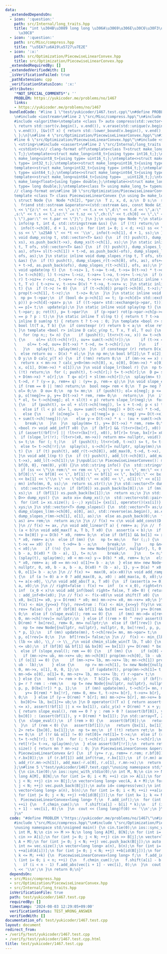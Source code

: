 ```yaml
---
data:
  _extendedDependsOn:
  - icon: ':question:'
    path: src/Internal/long_traits.hpp
    title: "int \u304B\u3089 long long \u306A\u3069\u306E\u30C6\u30F3\u30D7\u30EC\u30FC\
      \u30C8"
  - icon: ':question:'
    path: src/Misc/compress.hpp
    title: "\u5EA7\u6A19\u5727\u7E2E"
  - icon: ':x:'
    path: src/Optimization/PiecewiseLinearConvex.hpp
    title: src/Optimization/PiecewiseLinearConvex.hpp
  _extendedRequiredBy: []
  _extendedVerifiedWith: []
  _isVerificationFailed: true
  _pathExtension: cpp
  _verificationStatusIcon: ':x:'
  attributes:
    '*NOT_SPECIAL_COMMENTS*': ''
    PROBLEM: https://yukicoder.me/problems/no/1467
    links:
    - https://yukicoder.me/problems/no/1467
  bundledCode: "#line 1 \"test/yukicoder/1467.test.cpp\"\n#define PROBLEM \"https://yukicoder.me/problems/no/1467\"\
    \n#include <iostream>\n#line 2 \"src/Misc/compress.hpp\"\n#include <vector>\n\
    #include <algorithm>\ntemplate <class T> auto compress(std::vector<T> &v) {\n\
    \ return std::sort(v.begin(), v.end()), v.erase(std::unique(v.begin(), v.end()),\
    \ v.end()), [&v](T x) { return std::lower_bound(v.begin(), v.end(), x) - v.begin();\
    \ };\n}\n#line 4 \"src/Optimization/PiecewiseLinearConvex.hpp\"\n#include <array>\n\
    #line 6 \"src/Optimization/PiecewiseLinearConvex.hpp\"\n#include <sstream>\n#include\
    \ <string>\n#include <cassert>\n#line 2 \"src/Internal/long_traits.hpp\"\n#include\
    \ <cstdint>\n// clang-format off\ntemplate<class T>struct make_long{using type=\
    \ T;};\ntemplate<>struct make_long<int8_t>{using type= int16_t;};\ntemplate<>struct\
    \ make_long<uint8_t>{using type= uint16_t;};\ntemplate<>struct make_long<int16_t>{using\
    \ type= int32_t;};\ntemplate<>struct make_long<uint16_t>{using type= uint32_t;};\n\
    template<>struct make_long<int32_t>{using type= int64_t;};\ntemplate<>struct make_long<uint32_t>{using\
    \ type= uint64_t;};\ntemplate<>struct make_long<int64_t>{using type= __int128_t;};\n\
    template<>struct make_long<uint64_t>{using type= __uint128_t;};\ntemplate<>struct\
    \ make_long<float>{using type= double;};\ntemplate<>struct make_long<double>{using\
    \ type= long double;};\ntemplate<class T> using make_long_t= typename make_long<T>::type;\n\
    // clang-format on\n#line 10 \"src/Optimization/PiecewiseLinearConvex.hpp\"\n\
    template <class T> class PiecewiseLinearConvex {\n using D= make_long_t<T>;\n\
    \ struct Node {\n  Node *ch[2], *par;\n  T z, x, d, a;\n  D s;\n  size_t sz;\n\
    \  friend std::ostream &operator<<(std::ostream &os, const Node &t) { return os\
    \ << \"{z:\" << t.z << \",x:\" << t.x << \",d:\" << t.d << \",a:\" << t.a << \"\
    ,s:\" << t.s << \",sz:\" << t.sz << \",ch:(\" << t.ch[0] << \",\" << t.ch[1] <<\
    \ \"),par:\" << t.par << \"}\"; }\n };\n using np= Node *;\n static inline void\
    \ info(np t, int d, std::stringstream &ss) {\n  if (!t) return;\n  // push(t);\n\
    \  info(t->ch[0], d + 1, ss);\n  for (int i= 0; i < d; ++i) ss << \"   \";\n \
    \ ss << \" \u25A0 \" << *t << '\\n', info(t->ch[1], d + 1, ss);\n }\n static inline\
    \ void dump_xs(np t, std::vector<T> &xs) {\n  if (t) push(t), dump_xs(t->ch[0],\
    \ xs), xs.push_back(t->x), dump_xs(t->ch[1], xs);\n }\n static inline void dump_slopes_l(np\
    \ t, T ofs, std::vector<T> &as) {\n  if (t) push(t), dump_slopes_l(t->ch[1], ofs,\
    \ as), ofs+= sl(t->ch[1]) + t->d, as.push_back(-ofs), dump_slopes_l(t->ch[0],\
    \ ofs, as);\n }\n static inline void dump_slopes_r(np t, T ofs, std::vector<T>\
    \ &as) {\n  if (t) push(t), dump_slopes_r(t->ch[0], ofs, as), ofs+= sl(t->ch[0])\
    \ + t->d, as.push_back(ofs), dump_slopes_r(t->ch[1], ofs, as);\n }\n static inline\
    \ void update(np t) {\n  t->sz= 1, t->a= t->d, t->s= D(t->x) * t->d;\n  if (np\
    \ l= t->ch[0]; l) t->sz+= l->sz, t->a+= l->a, t->s+= l->s;\n  if (np r= t->ch[1];\
    \ r) t->sz+= r->sz, t->a+= r->a, t->s+= r->s;\n }\n static inline void prop(np\
    \ t, T v) { t->z+= v, t->s+= D(v) * t->a, t->x+= v; }\n static inline void push(np\
    \ t) {\n  if (t->z != 0) {\n   if (t->ch[0]) prop(t->ch[0], t->z);\n   if (t->ch[1])\
    \ prop(t->ch[1], t->z);\n   t->z= 0;\n  }\n }\n static inline void rot(np t) {\n\
    \  np p= t->par;\n  if (bool d= p->ch[1] == t; (p->ch[d]= std::exchange(t->ch[!d],\
    \ p))) p->ch[d]->par= p;\n  if ((t->par= std::exchange(p->par, t))) t->par->ch[t->par->ch[1]\
    \ == p]= t;\n  update(p);\n }\n static inline void splay(np t) {\n  for (np p=\
    \ t->par; p; rot(t), p= t->par)\n   if (p->par) rot(p->par->ch[p->ch[1] == t]\
    \ == p ? p : t);\n }\n static inline T sl(np t) { return t ? t->a : 0; }\n static\
    \ inline D sum(np t) { return t ? t->s : 0; }\n template <bool r> static inline\
    \ bool lt(T a, T b) {\n  if constexpr (r) return b < a;\n  else return a < b;\n\
    \ }\n template <bool r> inline D calc_y(np t, T x, T ol, T ou) {\n  if (t) {\n\
    \   for (np n;; t= n) {\n    if (push(t); lt<r>(t->x, x)) n= t->ch[!r];\n    else\
    \ {\n     ol+= sl(t->ch[!r]), ou+= sum(t->ch[!r]);\n     if (t->x == x) break;\n\
    \     ol+= t->d, ou+= D(t->x) * t->d, n= t->ch[r];\n    }\n    if (!n) break;\n\
    \   }\n   splay(t), splay(mn);\n  }\n  if constexpr (r) return D(x) * ol - ou;\n\
    \  else return ou - D(x) * ol;\n }\n np mn;\n bool bf[2];\n T o[2], rem, bx[2];\n\
    \ D y;\n D calc_y(T x) {\n  if (!mn) return 0;\n  if (mn->x == x) return 0;\n\
    \  return x < mn->x ? calc_y<0>(mn->ch[0], x, o[0], D(mn->x) * o[0]) : calc_y<1>(mn->ch[1],\
    \ x, o[1], D(mn->x) * o[1]);\n }\n void slope_lr(bool r) {\n  np t= mn;\n  if\
    \ (!t) return;\n  for (; push(t), t->ch[r];) t= t->ch[r];\n  D p= sum(mn->ch[r])\
    \ + D(mn->x) * o[r];\n  T q= o[r] + sl(mn->ch[r]);\n  splay(mn= t), o[r]= 0, o[!r]=\
    \ t->d, r ? (y-= p, rem+= q) : (y+= p, rem-= q);\n }\n void slope_eval() {\n \
    \ if (rem == 0 || !mn) return;\n  bool neg= rem < 0;\n  T p= neg ? -rem : rem,\
    \ ol= 0;\n  D ou= 0;\n  np t= mn;\n  if (push(t); ol= o[neg]; p <= ol) {\n   o[neg]-=\
    \ p, o[!neg]+= p, y+= D(t->x) * rem, rem= 0;\n   return;\n  }\n  if (ou+= D(t->x)\
    \ * ol, t= t->ch[neg]; ol + sl(t) < p) return slope_lr(neg);\n  for (T s, l;;)\
    \ {\n   if (push(t), s= ol + sl(t->ch[!neg]), l= s + t->d; p < s) t= t->ch[!neg];\n\
    \   else if (l < p) ol= l, ou+= sum(t->ch[!neg]) + D(t->x) * t->d, t= t->ch[neg];\n\
    \   else {\n    if (o[neg]= l - p, o[!neg]= p - s; neg) y+= D(t->x) * s - (ou\
    \ + sum(t->ch[!neg]));\n    else y-= D(t->x) * s - (ou + sum(t->ch[!neg]));\n\
    \    break;\n   }\n  }\n  splay(mn= t), y+= D(t->x) * rem, rem= 0;\n }\n template\
    \ <bool r> void add_inf(T x0) {\n  if (bf[r] && !lt<r>(bx[r], x0)) return;\n \
    \ if (assert(!bf[!r] || !lt<r>(bx[!r], x0)), bf[r]= true, bx[r]= x0; !mn) return;\n\
    \  if (slope_lr(!r); !lt<r>(x0, mn->x)) return mn= nullptr, void();\n  np t= mn,\
    \ s= t;\n  for (; t;)\n   if (push(t); lt<r>(x0, t->x)) s= t, t= t->ch[r];\n \
    \  else t= t->ch[!r];\n  splay(s), s->ch[r]= nullptr, splay(mn);\n }\n void add_r(np\
    \ t) {\n  if (t) push(t), add_r(t->ch[0]), add_max(0, t->d, t->x), add_r(t->ch[1]);\n\
    \ }\n void add_l(np t) {\n  if (t) push(t), add_l(t->ch[0]), add_max(-t->d, 0,\
    \ t->x), add_l(t->ch[1]);\n }\npublic:\n PiecewiseLinearConvex(): mn(nullptr),\
    \ bf{0, 0}, rem(0), y(0) {}\n std::string info() {\n  std::stringstream ss;\n\
    \  if (ss << \"\\n rem:\" << rem << \", y:\" << y << \", mn:\" << mn << \"\\n\
    \ bf[0]:\" << bf[0] << \", bf[1]:\" << bf[1] << \", bx[0]:\" << bx[0] << \", bx[1]:\"\
    \ << bx[1] << \"\\n \" << \"o[0]:\" << o[0] << \", o[1]:\" << o[1] << \"\\n\"\
    ; mn) info(mn, 0, ss);\n  return ss.str();\n }\n std::vector<T> dump_xs() {\n\
    \  std::vector<T> xs;\n  if (bf[0]) xs.push_back(bx[0]);\n  if (mn) dump_xs(mn,\
    \ xs);\n  if (bf[1]) xs.push_back(bx[1]);\n  return xs;\n }\n std::vector<std::pair<T,\
    \ D>> dump_xys() {\n  auto xs= dump_xs();\n  std::vector<std::pair<T, D>> xys(xs.size());\n\
    \  for (int i= xs.size(); i--;) xys[i]= {xs[i], operator()(xs[i])};\n  return\
    \ xys;\n }\n std::vector<T> dump_slopes() {\n  std::vector<T> as;\n  if (mn) as.push_back(-o[0]),\
    \ dump_slopes_l(mn->ch[0], o[0], as), std::reverse(as.begin(), as.end()), as.push_back(o[1]),\
    \ dump_slopes_r(mn->ch[1], o[1], as);\n  else as.push_back(0);\n  for (auto &a:\
    \ as) a+= rem;\n  return as;\n }\n // f(x) += c\n void add_const(D c) { y+= c;\
    \ }\n // f(x) += ax, /\n void add_linear(T a) { rem+= a; }\n //  f(x) += max(a(x-x0),b(x-x0)),\
    \ (a < b)\n void add_max(T a, T b, T x0) {\n  assert(a < b);\n  if (bf[0] && x0\
    \ <= bx[0]) y-= D(b) * x0, rem+= b;\n  else if (bf[1] && bx[1] <= x0) y-= D(a)\
    \ * x0, rem+= a;\n  else if (mn) {\n   np t= mn;\n   for (;;) {\n    if (push(t);\
    \ t->x == x0) {\n     t->d+= b - a;\n     break;\n    }\n    np &n= t->ch[t->x\
    \ < x0];\n    if (!n) {\n     n= new Node{{nullptr, nullptr}, t, 0, x0, b - a,\
    \ b - a, D(x0) * (b - a), 1}, t= n;\n     break;\n    }\n    t= n;\n   }\n   if\
    \ (splay(t), splay(mn); x0 < mn->x) y-= D(b) * x0, rem+= b;\n   else if (y-= D(a)\
    \ * x0, rem+= a; x0 == mn->x) o[1]+= b - a;\n  } else mn= new Node{{nullptr, nullptr},\
    \ nullptr, 0, x0, b - a, b - a, D(x0) * (b - a), 1}, y-= D(a) * x0, rem+= a, o[0]=\
    \ 0, o[1]= b - a;\n }\n // f(x) +=  max(0, a(x-x0))\n void add_ramp(T a, T x0)\
    \ {\n  if (a != 0) a > 0 ? add_max(0, a, x0) : add_max(a, 0, x0);\n }\n // f(x)\
    \ += a|x-x0|, \\/\n void add_abs(T a, T x0) {\n  if (assert(a >= 0); a != 0) add_max(-a,\
    \ a, x0);\n }\n // right=false : f(x) +=  inf  (x < x_0), right=true: f(x) +=\
    \ inf  (x_0 < x)\n void add_inf(bool right= false, T x0= 0) { return right ? add_inf<1>(x0)\
    \ : add_inf<0>(x0); }\n // f(x) <- f(x-x0)\n void shift(T x0) {\n  if (bx[0]+=\
    \ x0, bx[1]+= x0, y-= D(rem) * x0; mn) mn->z+= x0, mn->x+= x0;\n }\n // rev=false:\
    \ f(x) <- min_{y<=x} f(y), rev=true : f(x) <- min_{x<=y} f(y)\n void chmin_cum(bool\
    \ rev= false) {\n  if (bf[0] && bf[1] && bx[0] == bx[1]) y+= D(rem) * bx[0], rem=\
    \ 0;\n  else if (slope_eval(); rem == 0) {\n   if (mn) mn->d= o[rev], o[!rev]=\
    \ 0, mn->ch[!rev]= nullptr;\n  } else if ((rem > 0) ^ rev) assert(bf[rev]), y+=\
    \ D(rem) * bx[rev], rem= 0, mn= nullptr;\n  else if (bf[!rev]) {\n   T p= std::abs(rem);\n\
    \   np t= new Node{{nullptr, nullptr}, nullptr, 0, bx[!rev], p, p, D(bx[!rev])\
    \ * p, 1};\n   if (mn) update(mn), t->ch[rev]= mn, mn->par= t;\n   mn= t, o[rev]=\
    \ p, o[!rev]= 0;\n  }\n  bf[!rev]= false;\n }\n //  f(x) <- min_{lb<=y<=ub} f(x-y).\
    \ (lb <= ub), \\_/ -> \\__/\n void chmin_slide_win(T lb, T ub) {\n  assert(lb\
    \ <= ub);\n  if (bf[0] && bf[1] && bx[0] == bx[1]) y+= D(rem) * bx[0], rem= 0;\n\
    \  else if (slope_eval(); rem == 0) {\n   if (mn) {\n    if (o[0] == 0) {\n  \
    \   if (mn->z+= ub, mn->x+= ub; mn->ch[0]) prop(mn->ch[0], lb - ub);\n    } else\
    \ if (o[1] == 0) {\n     if (mn->z+= lb, mn->x+= lb; mn->ch[1]) prop(mn->ch[1],\
    \ ub - lb);\n    } else {\n     np r= mn->ch[1], t= new Node{{nullptr, r}, mn,\
    \ 0, mn->x, o[1], 0, 0, 1};\n     if (update(t), prop(mn->ch[1]= t, ub - lb),\
    \ mn->d= o[0], o[1]= 0, mn->z+= lb, mn->x+= lb; r) r->par= t;\n    }\n   }\n \
    \ } else {\n   bool r= rem > 0;\n   T b[2]= {lb, ub};\n   if (bf[!r]) {\n    T\
    \ p= r ? rem : -rem;\n    np t= new Node{{nullptr, nullptr}, nullptr, 0, bx[!r],\
    \ p, p, D(bx[!r]) * p, 1};\n    if (mn) update(mn), t->ch[r]= mn, mn->par= t;\n\
    \    y+= D(rem) * bx[!r], rem= 0, mn= t, t->z+= b[r], t->x+= b[r], o[r]= p, o[!r]=\
    \ 0;\n   } else if (y-= D(rem) * b[r]; mn) mn->z+= b[r], mn->x+= b[r];\n  }\n\
    \  bx[0]+= lb, bx[1]+= ub;\n }\n D operator()(T x) { return assert(!bf[0] || bx[0]\
    \ <= x), assert(!bf[1] || x <= bx[1]), calc_y(x) + D(rem) * x + y; }\n D min()\
    \ { return slope_eval(), rem == 0 ? y : rem > 0 ? (assert(bf[0]), y + D(rem) *\
    \ bx[0]) : (assert(bf[1]), y + D(rem) * bx[1]); }\n std::array<T, 2> argmin()\
    \ {\n  slope_eval();\n  if (rem > 0) {\n   assert(bf[0]);\n   return {bx[0], bx[0]};\n\
    \  }\n  if (rem < 0) {\n   assert(bf[1]);\n   return {bx[1], bx[1]};\n  }\n  std::array<T,\
    \ 2> ret= {bx[0], bx[1]};\n  np t= mn;\n  if (!t) return ret;\n  bool r= o[0]\
    \ == 0;\n  if (!r && o[1] != 0) ret[0]= ret[1]= t->x;\n  else if (ret[r]= t->x,\
    \ t= t->ch[!r]; t) {\n   for (; t->ch[r];) push(t), t= t->ch[r];\n   splay(t),\
    \ ret[!r]= t->x, splay(mn);\n  } else assert(bf[!r]);\n  return ret;\n }\n size_t\
    \ size() { return mn ? mn->sz : 0; }\n PiecewiseLinearConvex &operator+=(const\
    \ PiecewiseLinearConvex &r) {\n  if (y+= r.y, rem+= r.rem; r.bf[0]) add_inf(false,\
    \ r.bx[0]);\n  if (r.bf[1]) add_inf(true, r.bx[1]);\n  if (r.mn) add_l(r.mn->ch[0]),\
    \ add_r(r.mn->ch[1]), add_max(-r.o[0], r.o[1], r.mn->x);\n  return *this;\n }\n\
    };\n#line 5 \"test/yukicoder/1467.test.cpp\"\nusing namespace std;\nsigned main()\
    \ {\n cin.tie(0);\n ios::sync_with_stdio(0);\n int M, N;\n cin >> M >> N;\n long\
    \ long A[M], B[N];\n for (int i= 0; i < M; ++i) cin >> A[i];\n for (int j= 0;\
    \ j < N; ++j) cin >> B[j];\n vector<long long> vec(A, A + M);\n for (int j= 0;\
    \ j < N; ++j) vec.push_back(B[j]);\n auto id= compress(vec);\n int n= vec.size();\n\
    \ vector<long long> a(n), b(n);\n for (int i= 0; i < M; ++i) ++a[id(A[i])];\n\
    \ for (int j= 0; j < N; ++j) ++b[id(B[j])];\n for (int k= 1; k <= M; ++k) {\n\
    \  PiecewiseLinearConvex<long long> f;\n  f.add_inf();\n  for (int i= 0; i < n;\
    \ ++i) {\n   f.chmin_cum();\n   f.shift(a[i] - b[i] * k);\n   if (i < n - 1) f.add_abs(vec[i\
    \ + 1] - vec[i], 0);\n  }\n  cout << (long long)f(0) << '\\n';\n }\n return 0;\n\
    }\n"
  code: "#define PROBLEM \"https://yukicoder.me/problems/no/1467\"\n#include <iostream>\n\
    #include \"src/Misc/compress.hpp\"\n#include \"src/Optimization/PiecewiseLinearConvex.hpp\"\
    \nusing namespace std;\nsigned main() {\n cin.tie(0);\n ios::sync_with_stdio(0);\n\
    \ int M, N;\n cin >> M >> N;\n long long A[M], B[N];\n for (int i= 0; i < M; ++i)\
    \ cin >> A[i];\n for (int j= 0; j < N; ++j) cin >> B[j];\n vector<long long> vec(A,\
    \ A + M);\n for (int j= 0; j < N; ++j) vec.push_back(B[j]);\n auto id= compress(vec);\n\
    \ int n= vec.size();\n vector<long long> a(n), b(n);\n for (int i= 0; i < M; ++i)\
    \ ++a[id(A[i])];\n for (int j= 0; j < N; ++j) ++b[id(B[j])];\n for (int k= 1;\
    \ k <= M; ++k) {\n  PiecewiseLinearConvex<long long> f;\n  f.add_inf();\n  for\
    \ (int i= 0; i < n; ++i) {\n   f.chmin_cum();\n   f.shift(a[i] - b[i] * k);\n\
    \   if (i < n - 1) f.add_abs(vec[i + 1] - vec[i], 0);\n  }\n  cout << (long long)f(0)\
    \ << '\\n';\n }\n return 0;\n}"
  dependsOn:
  - src/Misc/compress.hpp
  - src/Optimization/PiecewiseLinearConvex.hpp
  - src/Internal/long_traits.hpp
  isVerificationFile: true
  path: test/yukicoder/1467.test.cpp
  requiredBy: []
  timestamp: '2024-08-03 12:29:05+09:00'
  verificationStatus: TEST_WRONG_ANSWER
  verifiedWith: []
documentation_of: test/yukicoder/1467.test.cpp
layout: document
redirect_from:
- /verify/test/yukicoder/1467.test.cpp
- /verify/test/yukicoder/1467.test.cpp.html
title: test/yukicoder/1467.test.cpp
---
```

